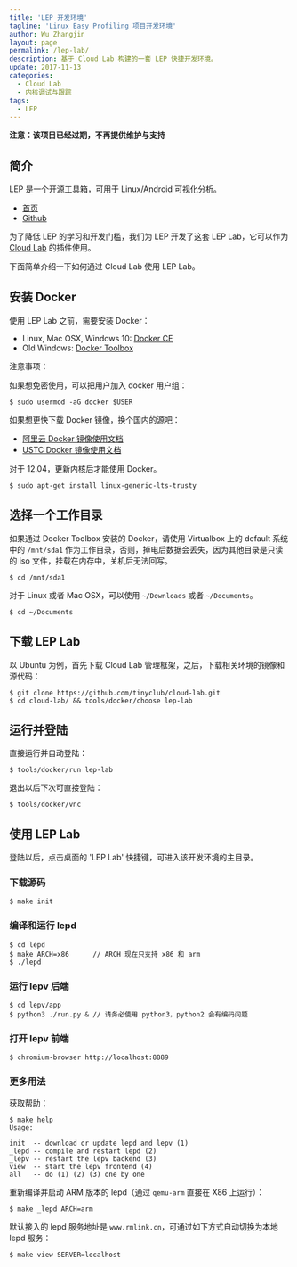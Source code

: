 ```yaml
---
title: 'LEP 开发环境'
tagline: 'Linux Easy Profiling 项目开发环境'
author: Wu Zhangjin
layout: page
permalink: /lep-lab/
description: 基于 Cloud Lab 构建的一套 LEP 快捷开发环境。
update: 2017-11-13
categories:
  - Cloud Lab
  - 内核调试与跟踪
tags:
  - LEP
---
```


**注意：该项目已经过期，不再提供维护与支持**

## 简介

LEP 是一个开源工具箱，可用于 Linux/Android 可视化分析。

* [首页](http://www.linuxep.com/)
* [Github](https://github.com/linuxep/)

为了降低 LEP 的学习和开发门槛，我们为 LEP 开发了这套 LEP Lab，它可以作为 [Cloud Lab](http://tinylab.org/cloud-lab) 的插件使用。

下面简单介绍一下如何通过 Cloud Lab 使用 LEP Lab。

## 安装 Docker

使用 LEP Lab 之前，需要安装 Docker：

* Linux, Mac OSX, Windows 10: [Docker CE](https://store.docker.com/search?type=edition&offering=community)
* Old Windows: [Docker Toolbox](https://www.docker.com/docker-toolbox)

注意事项：

如果想免密使用，可以把用户加入 docker 用户组：

    $ sudo usermod -aG docker $USER

如果想更快下载 Docker 镜像，换个国内的源吧：

  * [阿里云 Docker 镜像使用文档](https://help.aliyun.com/document_detail/60750.html)
  * [USTC Docker 镜像使用文档](https://lug.ustc.edu.cn/wiki/mirrors/help/docker)

对于 12.04，更新内核后才能使用 Docker。

    $ sudo apt-get install linux-generic-lts-trusty

## 选择一个工作目录

如果通过 Docker Toolbox 安装的 Docker，请使用 Virtualbox 上的 default 系统中的 `/mnt/sda1` 作为工作目录，否则，掉电后数据会丢失，因为其他目录是只读的 iso 文件，挂载在内存中，关机后无法回写。

    $ cd /mnt/sda1

对于 Linux 或者 Mac OSX，可以使用 `~/Downloads` 或者 `~/Documents`。

    $ cd ~/Documents

## 下载 LEP Lab

以 Ubuntu 为例，首先下载 Cloud Lab 管理框架，之后，下载相关环境的镜像和源代码：

    $ git clone https://github.com/tinyclub/cloud-lab.git
    $ cd cloud-lab/ && tools/docker/choose lep-lab

## 运行并登陆

直接运行并自动登陆：

    $ tools/docker/run lep-lab

退出以后下次可直接登陆：

    $ tools/docker/vnc

## 使用 LEP Lab

登陆以后，点击桌面的 'LEP Lab' 快捷键，可进入该开发环境的主目录。

### 下载源码

    $ make init

### 编译和运行 lepd

    $ cd lepd
    $ make ARCH=x86      // ARCH 现在只支持 x86 和 arm
    $ ./lepd

### 运行 lepv 后端

    $ cd lepv/app
    $ python3 ./run.py & // 请务必使用 python3，python2 会有编码问题

### 打开 lepv 前端

    $ chromium-browser http://localhost:8889

### 更多用法

获取帮助：

    $ make help
    Usage:

    init  -- download or update lepd and lepv (1)
    _lepd -- compile and restart lepd (2)
    _lepv -- restart the lepv backend (3)
    view  -- start the lepv frontend (4)
    all   -- do (1) (2) (3) one by one

重新编译并启动 ARM 版本的 lepd（通过 `qemu-arm` 直接在 X86 上运行）：

    $ make _lepd ARCH=arm

默认接入的 lepd 服务地址是 `www.rmlink.cn`，可通过如下方式自动切换为本地 lepd 服务：

    $ make view SERVER=localhost
